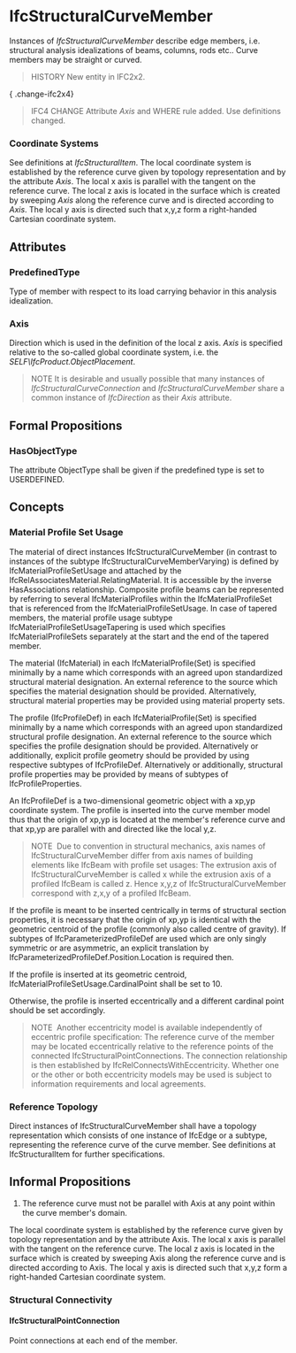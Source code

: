 # IfcStructuralCurveMember

Instances of _IfcStructuralCurveMember_ describe edge members, i.e. structural analysis idealizations of beams, columns, rods etc.. Curve members may be straight or curved.

> HISTORY  New entity in IFC2x2.

{ .change-ifc2x4}
> IFC4 CHANGE  Attribute _Axis_ and WHERE rule added. Use definitions changed.

### Coordinate Systems

See definitions at _IfcStructuralItem_. The local coordinate system is established by the reference curve given by topology representation and by the attribute _Axis_. The local x axis is parallel with the tangent on the reference curve. The local z axis is located in the surface which is created by sweeping _Axis_ along the reference curve and is directed according to _Axis_. The local y axis is directed such that x,y,z form a right-handed Cartesian coordinate system.

## Attributes

### PredefinedType
Type of member with respect to its load carrying behavior in this analysis idealization.

### Axis
Direction which is used in the definition of the local z axis.  _Axis_ is specified relative to the so-called global coordinate system, i.e. the _SELF\IfcProduct.ObjectPlacement_.

> NOTE  It is desirable and usually possible that many instances of _IfcStructuralCurveConnection_ and _IfcStructuralCurveMember_ share a common instance of _IfcDirection_ as their _Axis_ attribute.

## Formal Propositions

### HasObjectType
The attribute ObjectType shall be given if the predefined type is set to USERDEFINED.

## Concepts

### Material Profile Set Usage

The material of direct instances IfcStructuralCurveMember (in contrast to instances of the subtype IfcStructuralCurveMemberVarying) is defined by IfcMaterialProfileSetUsage and attached by the IfcRelAssociatesMaterial.RelatingMaterial. It is accessible by the inverse HasAssociations relationship. Composite profile beams can be represented by referring to several IfcMaterialProfiles within the IfcMaterialProfileSet that is referenced from the IfcMaterialProfileSetUsage. In case of tapered members, the material profile usage subtype IfcMaterialProfileSetUsageTapering is used which specifies IfcMaterialProfileSets separately at the start and the end of the tapered member.


The material (IfcMaterial) in each IfcMaterialProfile(Set) is specified minimally by a name which corresponds with an agreed upon standardized structural material designation. An external reference to the source which specifies the material designation should be provided. Alternatively, structural material properties may be provided using material property sets.


The profile (IfcProfileDef) in each IfcMaterialProfile(Set) is specified minimally by a name which corresponds with an agreed upon standardized structural profile designation. An external reference to the source which specifies the profile designation should be provided. Alternatively or additionally, explicit profile geometry should be provided by using respective subtypes of IfcProfileDef. Alternatively or additionally, structural profile properties may be provided by means of subtypes of IfcProfileProperties.


An IfcProfileDef is a two-dimensional geometric object with a xp,yp coordinate system. The profile is inserted into the curve member model thus that the origin of xp,yp is located at the member's reference curve and that xp,yp are parallel with and directed like the local y,z.



> NOTE  Due to convention in structural mechanics, axis names of IfcStructuralCurveMember differ from axis names of building elements like IfcBeam with profile set usages: The extrusion axis of IfcStructuralCurveMember is called x while the extrusion axis of a profiled IfcBeam is called z. Hence x,y,z of IfcStructuralCurveMember correspond with z,x,y of a profiled IfcBeam.


If the profile is meant to be inserted centrically in terms of structural section properties, it is necessary that the origin of xp,yp is identical with the geometric centroid of the profile (commonly also called centre of gravity). If subtypes of IfcParameterizedProfileDef are used which are only singly symmetric or are asymmetric, an explicit translation by IfcParameterizedProfileDef.Position.Location is required then.


If the profile is inserted at its geometric centroid, IfcMaterialProfileSetUsage.CardinalPoint shall be set to 10.


Otherwise, the profile is inserted eccentrically and a different cardinal point should be set accordingly.



> NOTE  Another eccentricity model is available independently of eccentric profile specification: The reference curve of the member may be located eccentrically relative to the reference points of the connected IfcStructuralPointConnections. The connection relationship is then established by IfcRelConnectsWithEccentricity. Whether one or the other or both eccentricity models may be used is subject to information requirements and local agreements.



### Reference Topology

Direct instances of IfcStructuralCurveMember shall have a topology representation which consists of one instance of IfcEdge or a subtype, representing the reference curve of the curve member. See definitions at IfcStructuralItem for further specifications.


## Informal Propositions


1. The reference curve must not be parallel with Axis at any point within the curve member's domain.


The local coordinate system is established by the reference curve given by topology representation and by the attribute Axis. The local x axis is parallel with the tangent on the reference curve. The local z axis is located in the surface which is created by sweeping Axis along the reference curve and is directed according to Axis. The local y axis is directed such that x,y,z form a right-handed Cartesian coordinate system.


### Structural Connectivity

#### IfcStructuralPointConnection

Point connections at each end of the member.

